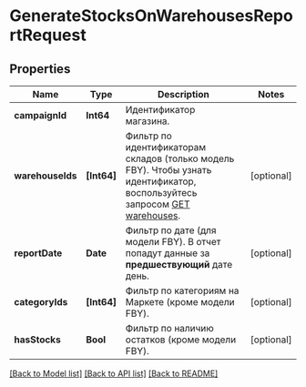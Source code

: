 # GenerateStocksOnWarehousesReportRequest

## Properties
Name | Type | Description | Notes
------------ | ------------- | ------------- | -------------
**campaignId** | **Int64** | Идентификатор магазина. | 
**warehouseIds** | **[Int64]** | Фильтр по идентификаторам складов (только модель FBY). Чтобы узнать идентификатор, воспользуйтесь запросом [GET warehouses](../../reference/warehouses/getFulfillmentWarehouses.md). | [optional] 
**reportDate** | **Date** | Фильтр по дате (для модели FBY). В отчет попадут данные за **предшествующий** дате день. | [optional] 
**categoryIds** | **[Int64]** | Фильтр по категориям на Маркете (кроме модели FBY). | [optional] 
**hasStocks** | **Bool** | Фильтр по наличию остатков (кроме модели FBY). | [optional] 

[[Back to Model list]](../README.md#documentation-for-models) [[Back to API list]](../README.md#documentation-for-api-endpoints) [[Back to README]](../README.md)


